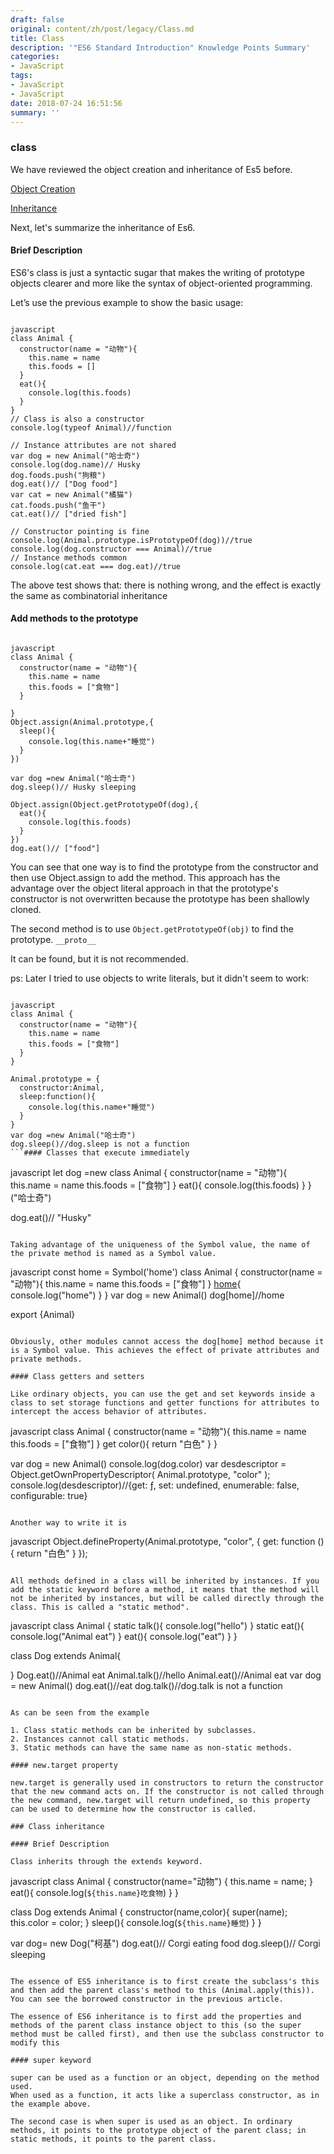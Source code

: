 ```yaml
---
draft: false
original: content/zh/post/legacy/Class.md
title: Class
description: '"ES6 Standard Introduction" Knowledge Points Summary'
categories:
- JavaScript
tags:
- JavaScript
- JavaScript
date: 2018-07-24 16:51:56
summary: ''
---
```


### class

We have reviewed the object creation and inheritance of Es5 before.

[Object Creation](https://www.yosgi.top/2018/07/13/ES5-%E5%88%9B%E5%BB%BA%E5%AF%B9%E8%B1%A1/)

[Inheritance](https://www.yosgi.top/2018/07/17/ES5-%E7%BB%A7%E6%89%BF/)

Next, let's summarize the inheritance of Es6.

#### Brief Description

ES6's class is just a syntactic sugar that makes the writing of prototype objects clearer and more like the syntax of object-oriented programming.

Let’s use the previous example to show the basic usage:

```

javascript
class Animal {
  constructor(name = "动物"){
    this.name = name
    this.foods = []
  }
  eat(){
    console.log(this.foods)
  }
}
// Class is also a constructor
console.log(typeof Animal)//function

// Instance attributes are not shared
var dog = new Animal("哈士奇")
console.log(dog.name)// Husky
dog.foods.push("狗粮")
dog.eat()// ["Dog food"]
var cat = new Animal("橘猫")
cat.foods.push("鱼干")
cat.eat()// ["dried fish"]

// Constructor pointing is fine
console.log(Animal.prototype.isPrototypeOf(dog))//true
console.log(dog.constructor === Animal)//true
// Instance methods common
console.log(cat.eat === dog.eat)//true
```

The above test shows that: there is nothing wrong, and the effect is exactly the same as combinatorial inheritance

#### Add methods to the prototype

```

javascript
class Animal {
  constructor(name = "动物"){
    this.name = name
    this.foods = ["食物"]
  }

}
Object.assign(Animal.prototype,{
  sleep(){
    console.log(this.name+"睡觉")
  }
})

var dog =new Animal("哈士奇")
dog.sleep()// Husky sleeping

Object.assign(Object.getPrototypeOf(dog),{
  eat(){
    console.log(this.foods)
  }
})
dog.eat()// ["food"]
```

You can see that one way is to find the prototype from the constructor and then use Object.assign to add the method. This approach has the advantage over the object literal approach in that the prototype's constructor is not overwritten because the prototype has been shallowly cloned.

The second method is to use `Object.getPrototypeOf(obj)` to find the prototype. `__proto__`

It can be found, but it is not recommended.

ps: Later I tried to use objects to write literals, but it didn't seem to work:

```

javascript
class Animal {
  constructor(name = "动物"){
    this.name = name
    this.foods = ["食物"]
  }
}

Animal.prototype = {
  constructor:Animal,
  sleep:function(){
    console.log(this.name+"睡觉")
  }
}
var dog =new Animal("哈士奇")
dog.sleep()//dog.sleep is not a function
```#### Classes that execute immediately

```

javascript
let dog =new class Animal {
  constructor(name = "动物"){
    this.name = name
    this.foods = ["食物"]
  }
  eat(){
    console.log(this.foods)
  }
}("哈士奇")


dog.eat()// "Husky"
```#### Private properties

Taking advantage of the uniqueness of the Symbol value, the name of the private method is named as a Symbol value.

```

javascript
const home = Symbol('home')
class Animal {
  constructor(name = "动物"){
    this.name = name
    this.foods = ["食物"]
  }
  [home](){
    console.log("home")
  }
}
var dog = new Animal()
dog[home]//home

export {Animal}
```

Obviously, other modules cannot access the dog[home] method because it is a Symbol value. This achieves the effect of private attributes and private methods.

#### Class getters and setters

Like ordinary objects, you can use the get and set keywords inside a class to set storage functions and getter functions for attributes to intercept the access behavior of attributes.

```

javascript
class Animal {
  constructor(name = "动物"){
    this.name = name
    this.foods = ["食物"]
  }
  get color(){
    return "白色"
  }
}


var dog = new Animal()
console.log(dog.color)
var desdescriptor = Object.getOwnPropertyDescriptor(
  Animal.prototype, "color"
);
console.log(desdescriptor)//{get: ƒ, set: undefined, enumerable: false, configurable: true}
```

Another way to write it is

```

javascript
Object.defineProperty(Animal.prototype, "color", { get: function () { return   "白色" } });
```#### Static Methods

All methods defined in a class will be inherited by instances. If you add the static keyword before a method, it means that the method will not be inherited by instances, but will be called directly through the class. This is called a "static method".

```

javascript
class Animal {
  static talk(){
   console.log("hello")
  }
  static eat(){
    console.log("Animal eat")
  }
  eat(){
    console.log("eat")
  }
}

class Dog extends Animal{

}
Dog.eat()//Animal eat
Animal.talk()//hello
Animal.eat()//Animal eat
var dog = new Animal()
dog.eat()//eat
dog.talk()//dog.talk is not a function
```

As can be seen from the example

1. Class static methods can be inherited by subclasses.
2. Instances cannot call static methods.
3. Static methods can have the same name as non-static methods.

#### new.target property

new.target is generally used in constructors to return the constructor that the new command acts on. If the constructor is not called through the new command, new.target will return undefined, so this property can be used to determine how the constructor is called.

### Class inheritance

#### Brief Description

Class inherits through the extends keyword.

```

javascript
class Animal {
  constructor(name="动物") {
    this.name = name;
  }
  eat(){
    console.log(`${this.name}吃食物`)
  }
}

class  Dog extends Animal {
  constructor(name,color){
    super(name);
    this.color  = color;
  }
  sleep(){
    console.log(`${this.name}睡觉`)
  }
}

var dog= new Dog("柯基")
dog.eat()// Corgi eating food
dog.sleep()// Corgi sleeping
```

The essence of ES5 inheritance is to first create the subclass's this and then add the parent class's method to this (Animal.apply(this)). You can see the borrowed constructor in the previous article.

The essence of ES6 inheritance is to first add the properties and methods of the parent class instance object to this (so the super method must be called first), and then use the subclass constructor to modify this

#### super keyword

super can be used as a function or an object, depending on the method used.
When used as a function, it acts like a superclass constructor, as in the example above.

The second case is when super is used as an object. In ordinary methods, it points to the prototype object of the parent class; in static methods, it points to the parent class.
